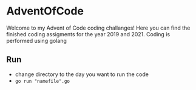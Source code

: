 # AdventOfCode
Welcome to my Advent of Code coding challanges! Here you can find the finished coding assigments for the year 2019 and 2021.
Coding is performed using golang

## Run
* change directory to the day you want to run the code
* `go run "namefile".go`

